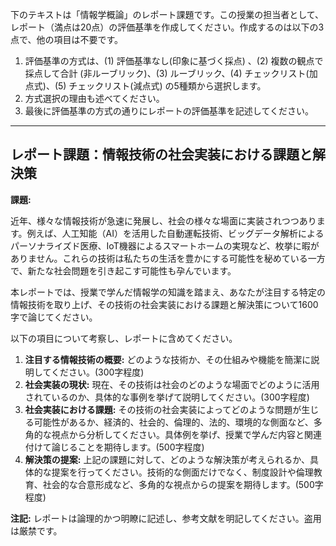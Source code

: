 下のテキストは「情報学概論」のレポート課題です。この授業の担当者として、レポート（満点は20点）の評価基準を作成してください。作成するのは以下の3点で、他の項目は不要です。

1. 評価基準の方式は、(1) 評価基準なし(印象に基づく採点) 、(2) 複数の観点で採点して合計  (非ルーブリック)、(3) ルーブリック、(4) チェックリスト(加点式)、(5) チェックリスト(減点式) の5種類から選択します。
2. 方式選択の理由も述べてください。
3. 最後に評価基準の方式の通りにレポートの評価基準を記述してください。

---------------------------------------
## レポート課題：情報技術の社会実装における課題と解決策

**課題:**

近年、様々な情報技術が急速に発展し、社会の様々な場面に実装されつつあります。例えば、人工知能（AI）を活用した自動運転技術、ビッグデータ解析によるパーソナライズド医療、IoT機器によるスマートホームの実現など、枚挙に暇がありません。これらの技術は私たちの生活を豊かにする可能性を秘めている一方で、新たな社会問題を引き起こす可能性も孕んでいます。

本レポートでは、授業で学んだ情報学の知識を踏まえ、あなたが注目する特定の情報技術を取り上げ、その技術の社会実装における課題と解決策について1600字で論じてください。

以下の項目について考察し、レポートに含めてください。

1. **注目する情報技術の概要:** どのような技術か、その仕組みや機能を簡潔に説明してください。(300字程度)
2. **社会実装の現状:**  現在、その技術は社会のどのような場面でどのように活用されているのか、具体的な事例を挙げて説明してください。(300字程度)
3. **社会実装における課題:** その技術の社会実装によってどのような問題が生じる可能性があるか、経済的、社会的、倫理的、法的、環境的な側面など、多角的な視点から分析してください。具体例を挙げ、授業で学んだ内容と関連付けて論じることを期待します。(500字程度)
4. **解決策の提案:** 上記の課題に対して、どのような解決策が考えられるか、具体的な提案を行ってください。技術的な側面だけでなく、制度設計や倫理教育、社会的な合意形成など、多角的な視点からの提案を期待します。(500字程度)


**注記:** レポートは論理的かつ明瞭に記述し、参考文献を明記してください。盗用は厳禁です。
